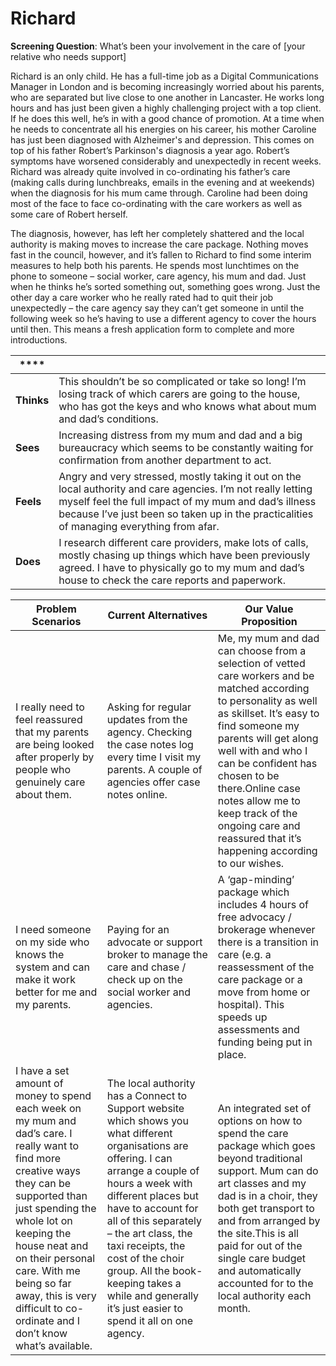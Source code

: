 # Richard

**Screening Question**: What’s been your involvement in the care of \[your relative who needs support]

Richard is an only child. He has a full-time job as a Digital Communications Manager in London and is becoming increasingly worried about his parents, who are separated but live close to one another in Lancaster. He works long hours and has just been given a highly challenging project with a top client. If he does this well, he’s in with a good chance of promotion. At a time when he needs to concentrate all his energies on his career, his mother Caroline has just been diagnosed with Alzheimer's and depression. This comes on top of his father Robert’s Parkinson's diagnosis a year ago. Robert’s symptoms have worsened considerably and unexpectedly in recent weeks. Richard was already quite involved in co-ordinating his father’s care (making calls during lunchbreaks, emails in the evening and at weekends) when the diagnosis for his mum came through. Caroline had been doing most of the face to face co-ordinating with the care workers as well as some care of Robert herself.

The diagnosis, however, has left her completely shattered and the local authority is making moves to increase the care package. Nothing moves fast in the council, however, and it’s fallen to Richard to find some interim measures to help both his parents. He spends most lunchtimes on the phone to someone – social worker, care agency, his mum and dad. Just when he thinks he’s sorted something out, something goes wrong. Just the other day a care worker who he really rated had to quit their job unexpectedly – the care agency say they can’t get someone in until the following week so he’s having to use a different agency to cover the hours until then. This means a fresh application form to complete and more introductions.



| ****       |                                                                                                                                                                                                                                                                   |
| ---------- | ----------------------------------------------------------------------------------------------------------------------------------------------------------------------------------------------------------------------------------------------------------------- |
| **Thinks** | This shouldn’t be so complicated or take so long! I’m losing track of which carers are going to the house, who has got the keys and who knows what about mum and dad’s conditions.                                                                                |
| **Sees**   | Increasing distress from my mum and dad and a big bureaucracy which seems to be constantly waiting for confirmation from another department to act.                                                                                                               |
| **Feels**  | Angry and very stressed, mostly taking it out on the local authority and care agencies. I’m not really letting myself feel the full impact of my mum and dad’s illness because I’ve just been so taken up in the practicalities of managing everything from afar. |
| **Does**   | I research different care providers, make lots of calls, mostly chasing up things which have been previously agreed. I have to physically go to my mum and dad’s house to check the care reports and paperwork.                                                   |



| **Problem Scenarios**                                                                                                                                                                                                                                                                                                               | **Current Alternatives**                                                                                                                                                                                                                                                                                                                                                                      | **Our Value Proposition**                                                                                                                                                                                                                                                                                                                                                  |
| ----------------------------------------------------------------------------------------------------------------------------------------------------------------------------------------------------------------------------------------------------------------------------------------------------------------------------------- | --------------------------------------------------------------------------------------------------------------------------------------------------------------------------------------------------------------------------------------------------------------------------------------------------------------------------------------------------------------------------------------------- | -------------------------------------------------------------------------------------------------------------------------------------------------------------------------------------------------------------------------------------------------------------------------------------------------------------------------------------------------------------------------- |
| I really need to feel reassured that my parents are being looked after properly by people who genuinely care about them.                                                                                                                                                                                                            | Asking for regular updates from the agency. Checking the case notes log every time I visit my parents. A couple of agencies offer case notes online.                                                                                                                                                                                                                                          | Me, my mum and dad can choose from a selection of vetted care workers and be matched according to personality as well as skillset. It’s easy to find someone my parents will get along well with and who I can be confident has chosen to be there.Online case notes allow me to keep track of the ongoing care and reassured that it’s happening according to our wishes. |
| I need someone on my side who knows the system and can make it work better for me and my parents.                                                                                                                                                                                                                                   | Paying for an advocate or support broker to manage the care and chase / check up on the social worker and agencies.                                                                                                                                                                                                                                                                           | A ‘gap-minding’ package which includes 4 hours of free advocacy / brokerage whenever there is a transition in care (e.g. a reassessment of the care package or a move from home or hospital). This speeds up assessments and funding being put in place.                                                                                                                   |
| I have a set amount of money to spend each week on my mum and dad’s care. I really want to find more creative ways they can be supported than just spending the whole lot on keeping the house neat and on their personal care. With me being so far away, this is very difficult to co-ordinate and I don’t know what’s available. | The local authority has a Connect to Support website which shows you what different organisations are offering. I can arrange a couple of hours a week with different places but have to account for all of this separately – the art class, the taxi receipts, the cost of the choir group. All the book-keeping takes a while and generally it’s just easier to spend it all on one agency. | An integrated set of options on how to spend the care package which goes beyond traditional support. Mum can do art classes and my dad is in a choir, they both get transport to and from arranged by the site.This is all paid for out of the single care budget and automatically accounted for to the local authority each month.                                       |
